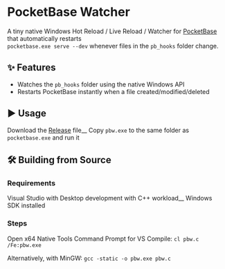 # PocketBase Watcher

A tiny native Windows Hot Reload / Live Reload / Watcher for [PocketBase](https://pocketbase.io/) that automatically restarts  
`pocketbase.exe serve --dev` whenever files in the `pb_hooks` folder change.

## ✨ Features
- Watches the `pb_hooks` folder using the native Windows API
- Restarts PocketBase instantly when a file created/modified/deleted

## ▶️ Usage
Download the [Release](https://github.com/l3est/pocketbase-watcher/releases/tag/v1.0.0) file__
Copy `pbw.exe` to the same folder as `pocketbase.exe` and run it

## 🛠 Building from Source

### Requirements
Visual Studio with Desktop development with C++ workload__
Windows SDK installed

### Steps
Open x64 Native Tools Command Prompt for VS
Compile:
```cl pbw.c /Fe:pbw.exe```

Alternatively, with MinGW:
```gcc -static -o pbw.exe pbw.c```
